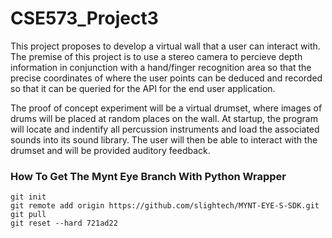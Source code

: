 # CSE573_Project3
This project proposes to develop a virtual wall that a user can interact with.  The premise of this project is to use a stereo camera to percieve depth information in conjunction with a hand/finger recognition area so that the precise coordinates of where the user points can be deduced and recorded so that it can be queried for the API for the end user application.

The proof of concept experiment will be a virtual drumset, where images of drums will be placed at random places on the wall.  At startup, the program will locate and indentify all percussion instruments and load the associated sounds into its sound library.  The user will then be able to interact with the drumset and will be provided auditory feedback.


### How To Get The Mynt Eye Branch With Python Wrapper
```
git init
git remote add origin https://github.com/slightech/MYNT-EYE-S-SDK.git
git pull
git reset --hard 721ad22
```
